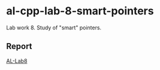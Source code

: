 # al-cpp-lab-8-smart-pointers
Lab work 8. Study of "smart" pointers.

## Report
[AL-Lab8](https://drive.google.com/file/d/1cpsB7aKHgmyVx7hBniTVfduENyCz6Wvh/view?usp=sharing)
